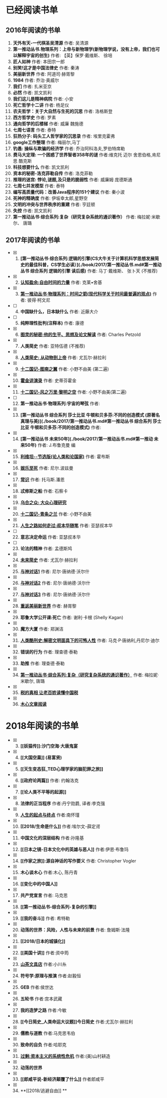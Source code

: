 # 已经阅读书单

## 2016年阅读的书单
1. **天外有天-一代棋圣吴清源**  作者: 吴清源
2. **第一推动丛书.物理系列：上帝与新物理学(新物理学说，没有上帝，我们也可以解释宇宙的创生)** 作者: 【英】保罗·戴维斯、 徐培
3. **匠人如神** 作者: 本田宗一郎
4. **别笑!这才是中国法律史** 作者: 秦涛
5. **美丽新世界** 作者: 阿道司·赫胥黎
6. **1984** 作者: 乔治·奥威尔
7. **我们** 作者: 扎米亚京
8. **必然** 作者: 凯文凯利
9. **我们这儿是精神病院** 作者: 小安
10. **死亡哲学十二讲** 作者: 杨足仪
11. **农夫哲学：关于大自然与生死的沉思** 作者: 洛格斯登
12. **西方哲学史** 作者: 罗素
13. **通向哲学的后楼梯** 作者: 威廉 魏施德
14. **七周七语言** 作者: 泰特
15. **狂热分子: 码头工人哲学家的沉思录** 作者: 埃里克霍弗
16. **google工作整理** 作者: 梅丽尔,马丁
17. **钓愚: 操纵与欺骗的经济学** 作者: 乔治阿科洛夫,罗伯特席勒
18. **费马大定理: 一个困惑了世界智者358年的谜** 作者:维克托 迈尔 舍恩伯格,肯尼思 酷克斯
19. **科技想要什么** 作者: 凯文凯利
20. **资本的秘密-洛克菲勒自传** 作者: 洛克菲勒
21. **推理的迷宫: 悖论,谜题,及只是的脆弱性** 作者: 威廉姆 庞德斯通
22. **七周七并发模型** 作者: 泰特
23. **编写高质量代码：改善Java程序的151个建议** 作者: 秦小波
24. **死神的精确度** 作者: 伊坂幸太郎,星野空
25. **文明的冲突与世界秩序的重建** 作者: 亨廷顿
26. **失控** 作者: 凯文凯利
27. **第一推动丛书·综合系列:复杂（研究复杂系统的通识著作）** 作者: 梅拉妮·米歇尔、 唐璐

## 2017年阅读的书单
- [x] 1. **[第一推动丛书·综合系列:逻辑的引擎(CS大牛关于计算机科学思想发展简史的最佳科普，CS学生必读）](./book/2017/第一推动丛书.md#第一推动丛书 综合系列 逻辑的引擎 读后感)** 作者: 马丁·戴维斯、 张卜天 (不推荐)
- [x] 2. **[认知盈余:自由时间的力量](./book/2017/认知盈余_自由时间的力量.md)** 作者: 克莱•舍基
- [x] 3. **[第一推动丛书·物理系列：时间之箭(现代科学关于时间最普遍的观点)](./book/2017/第一推动丛书.md#第一推动丛书·物理系列：时间之箭)** 作者: 彼得·柯文尼
- [ ] 4. **中国缺什么，日本缺什么** 作者: 近藤大介
- [ ] 5. **纯粹理性批判(注释本)** 作者: 康德 
- [x] 6. **[图灵的秘密:他的生平、思想及论文解读](./book/2017/图灵的秘密.md)** 作者: Charles Petzold
- [x] 7. **人类简史** 作者: 亚特伍德 (不推荐)
- [x] 8. **[人类简史: 从动物到上帝](./book/2017/人类简史.md)** 作者: 尤瓦尔·赫拉利
- [x] 9. **[十二国记-图南之翼](./comics/2017/十二国记.md)** 作者: 小野不由美 (第二遍)
- [x] 10. **[霍金讲演录](./book/2017/霍金讲演录.md)** 作者: 史蒂芬霍金
- [x] 11. **[十二国记-风之万里·黎明之空](./comics/2017/十二国记.md)** 作者: 小野不由美(第二遍)
- [ ] 12. **第一推动丛书·物理系列:宇宙的琴弦** 作者:
- [x] 13. **[第一推动丛书 综合系列 莎士比亚 牛顿和贝多芬:不同的创造模式 \(原著名 真理与美\)](./book/2017/第一推动丛书.md#第一推动丛书 综合系列 莎士比亚 牛顿和贝多芬:不同的创造模式)** 作者:
- [x] 14. **[第一推动丛书 未来50年](./book/2017/第一推动丛书.md#第一推动 未来50年)** 作者: J.布鲁克曼 编
- [x] 15. **[利维坦--节选版(论人类和论国家)](./book/2017/利维坦-节选版)** 作者: 霍布斯
- [x] 16. **[娱乐至死](./book/2017/娱乐至死.md)** 作者: 尼尔.波兹曼
- [x] 17. **[常识](./book/2017/常识-影响世界的里程碑.md)** 作者: 托马斯.潘恩
- [x] 18. **忒修斯之船** 作者: 石察卡
- [x] 19. **[乌合之众: 大众心理研究](%E4%B9%8C%E5%90%88%E4%B9%8B%E4%BC%97.md)** 
- [x] 20. **[十二国记-青条之兰](./comics/2017/十二国记.md)** 作者: 小野不由美
- [x] 21. **[人生之路如何走过:叔本华随笔](./book/2017/人生之路如何走过-叔本华随笔.md)** 作者: 亚瑟叔本华
- [ ] 22. **意志决定命运** 作者: 亚瑟叔本华
- [ ] 23. **论法的精神** 作者: 孟德斯鸠
- [x] 24. **[未来简史](././book/2017/未来简史.md)** 作者: 尤瓦尔·赫拉利
- [x] 25. **[与神对话1](./book/2017/与神对话_系列.md#与神对话1)** 作者: 尼尔·唐纳德·沃尔什
- [x] 26.  **[与神对话2](./book/2017/与神对话_系列.md#与神对话2)** 作者: 尼尔·唐纳德·沃尔什
- [x] 27.  **[与神对话3](./book/2017/与神对话_系列.md#与神对话3)** 作者: 尼尔·唐纳德·沃尔什
- [x] 28. **[重返美丽新世界](./book/2017/重返美丽新世界.md)** 作者: 赫胥黎
- [x] 29. **耶鲁大学公开课:死亡** 作者: 谢利·卡根 (Shelly Kagan) 
- [x] 30. **魔方大厦** 作者: 郑渊洁
- [x] 31. **[人类酷刑史:解密文明面具下的可怖人性](./book/2017/人类酷刑史_解密文明面具下的可怖人性.md)** 作者: 马克·P·唐纳利,丹尼尔·迪尔
- [x] 32. **错误的行为** 作者: 理查德·泰勒
- [x] 33. **助推** 作者: 理查德·泰勒
- [x] 34. **[第一推动丛书·综合系列:复杂（研究复杂系统的通识著作）](./book/2017/第一推动复杂.md)** 作者: 梅拉妮·米歇尔, 唐璐
- [x] 35. **[税的真相 让老百姓读懂中国税](./book/2017/税的真相_让老百姓读懂中国税.md)** 
- [x] 36. **[木心文章阅读](./book/2017/木心文章阅读.md)** 

# 2018年阅读的书单
- [x] 3. **[[妖猫传]]:沙门空海·大唐鬼宴** 
- [x] 4. **[[大国空巢]] (易富贤)**
- [x] 5. **[[天生变态狂_TED心理学家的脑犯罪之旅]]**
- [x] 6. **[[政府论两篇]]** 作者: 约翰洛克
- [x] 7. **[[论人类不平等的起源]]**
- [x] 8. **法律的正当程序** 作者:丹宁勋爵, 译者:李克强
- [x] 9. **[人生的起点与终点](./book/2018/人生的起点与终点.md)** 作者:南怀瑾
- [x] 10. **[[2018/生命是什么]]** 作者:埃尔文-薛定谔
- [x] 11. **中国文化的深层结构** 作者:孙隆基
- [x] 12. **[[日本之镜-日本文化中的英雄与恶人]]** 作者:伊恩·布鲁玛
- [x] 14. **[[作家之旅]]:源自神话的写作要义** 作者: Christopher Vogler
- [x] 15. **木心谈木心** 作者:木心, 陈丹青
- [x] 16. **[[变化中的中国人]]**
- [x] 17. **共产党宣言** 作者: 马克思
- [x] 18. **[[第一推动丛书-综合系列-复杂的引擎]]**
- [x] 19. **[[我的奋斗]]** 作者: 希特勒
- [x] 20. **动荡的世界：风险，人性与未来的前景** 作者: 詹姆斯·法隆
- [x] 21. **[[2018/日本的城镇化]]**
- [x] 22. **[[美国十讲]]** 作者:资中筠
- [x] 23. **[山茶文具店](./book/2018/山茶文件店.md)** 作者:小川糸
- [x] 24. **符号学:原理与推演** 作者:赵毅恒
- [x] 25. **GEB** 作者:侯世达
- [x] 26. **五轮书** 作者:宫本武藏
- [x] 27. **我的造梦之路** 作者:今敏
- [x] 28. **[[今日简史_人类命运大议题]]今日简史** 作者:尤瓦尔·赫拉利
- [x] 29. **儒教与道教** 作者:马克思韦伯
- [x] 30. **致命的自负** 作者:哈耶克
- [x] 31. **[过剩:资本主义的系统性危机](./book/2018/过剩-资本主义的系统性危机.md)** 作者:(美)山村耕造
- [x] 32. **动荡的世界**
- [x] 33. **[[郎咸平说-新经济颠覆了什么]]** 作者郎咸平
- [x] 34. **[[2018/逃避自由]] **